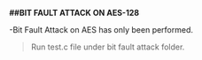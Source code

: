 **##BIT FAULT ATTACK ON AES-128**

-Bit Fault Attack on AES has only been performed.

>Run test.c file under bit fault attack folder.
